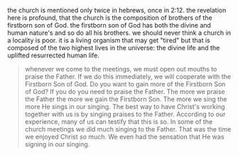 the church is mentioned only twice in hebrews, once in 2:12. the revelation here
is profound, that the church is the composition of brothers of the firstborn son of
God. the firstborn son of God has both the divine and human nature's and so do all
his brothers. we should never think a church in a locality is poor. it is a living
organism that may get "tired" but that is composed of the two highest lives in the
universe: the divine life and the uplifted resurrected human life.

> whenever we come to the meetings, we must open out mouths to praise the Father. If we do this immediately, we will cooperate with the Firstborn Son of God. Do you want to gain more of the Firstborn Son of God? If you do you need to praise the Father. The more we praise the Father the more we gain the Firstborn Son. The more we sing the more He sings in our singing. The best way to have Christ's working together with us is by singing praises to the Father. According to our experience, many of us can testify that this is so. In some of the church meetings we did much singing to the Father. That was the time we enjoyed Christ so much. We even had the sensation that He was signing in our singing.
